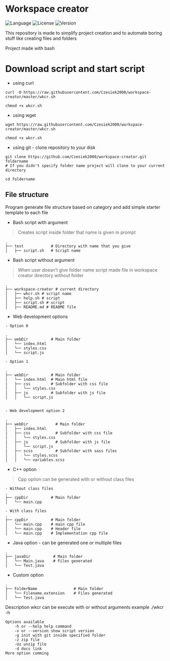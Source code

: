 # Workspace creator
![Language](https://img.shields.io/badge/Language-Bash-blue.svg?longCache=true&style=flat-square) ![License](https://img.shields.io/badge/License-MIT-red.svg?longCache=true&style=flat-square)   ![Version](https://img.shields.io/badge/Version-1.0-green.svg?longCache=true&style=flat-square)

This repository is made to simplify project creation and to automate boring stuff like creating files and folders

Project made with bash 

# Download script and start script
* using curl
```
curl -O https://raw.githubusercontent.com/Czesiek2000/workspace-creator/master/wkcr.sh

chmod +x wkcr.sh
```

* using wget
```
wget https://raw.githubusercontent.com/Czesiek2000/workspace-creator/master/wkcr.sh

chmod +x wkcr.sh
```
* using git - clone repository to your disk
```
git clone https://github.com/Czesiek2000/workspace-creator.git foldername
# If you didn't specify folder name project will clone to your current directory

cd foldername
```

## File structure 
Program generate file structure based on category and add simple starter template to each file 

* Bash script with argument
> Creates script inside folder that name is given in prompt
```
.
├── test            # Directory with name that you give
│   ├── script.sh   # Script name

```
* Bash script without argument
> When user doesn't give folder name script made file in workspace creator directory without folder
```
.
├── workspace-creator # current directory
│   ├── wkcr.sh # script name 
│   ├── help.sh # script 
│   ├── script.sh # script 
│   ├── README.md # README file

```
* Web development options
```
- Option 0

.
├── webDir          # Main folder
│   └── index.html   
│   └── styles.css
│   └── script.js   

- Option 1

.
├── webDir          # Main folder
│   └── index.html  # Main html file
|   ├── css         # Subfolder with css file
│   │   └── styles.css
|   ├── js          # Subfolder with js file
│   │   └── script.js


- Web development option 2

.
├── webDir            # Main folder
│   ├── index.html    
|   ├── css           # Subfolder with css file
│   │   └── styles.css
|   ├── js            # Subfolder with js file
│   │   └── script.js
|   ├── scss          # Subfolder with sass files
│   │   └── styles.scss
│   │   └── variables.scss
```

* C++ option
> Cpp option can be generated with or without class files 
```
- Without class files
.
├── cppDir          # Main folder
│   └── main.cpp

- With class files 
.
├── cppDir          # Main folder
│   └── main.cpp    # main cpp file   
│   └── main.cpp    # Header file
│   └── main.cpp    # Implementation cpp file
```
* Java option - can be generated one or multiple files
```
.
├── javaDir          # Main folder
│   └── Main.java    # Files generated
│   └── Test.java

```

* Custom option
```
.
├── FolderName                # Main folder
│   └── Filename.extension    # Files generated
│   └── Test.java

```

Description
wkcr can be execute with or without arguments example ./wkcr -h
```
Options available
    -h or --help help command 
    -v or --version show script version
    -g init with git inside specified folder
    -z zip file 
    -Uz unzip file
    -d docs link
More option comming
```